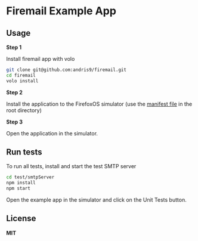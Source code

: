 # Firemail Example App

## Usage

**Step 1**

Install firemail app with volo

```bash
git clone git@github.com:andris9/firemail.git
cd firemail
volo install
```

**Step 2**

Install the application to the FirefoxOS simulator (use the [manifest file](manifest.webapp) in the root directory)

**Step 3**

Open the application in the simulator.

## Run tests

To run all tests, install and start the test SMTP server

```bash
cd test/smtpServer
npm install
npm start
```

Open the example app in the simulator and click on the Unit Tests button.

## License

**MIT**